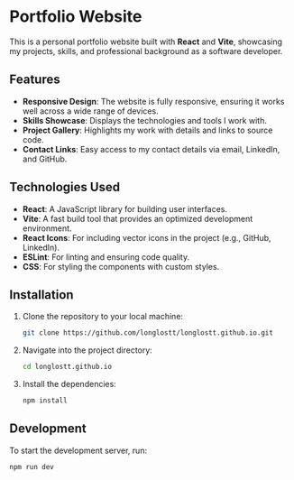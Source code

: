 # Portfolio Website

This is a personal portfolio website built with **React** and **Vite**, showcasing my projects, skills, and professional background as a software developer.

## Features

- **Responsive Design**: The website is fully responsive, ensuring it works well across a wide range of devices.
- **Skills Showcase**: Displays the technologies and tools I work with.
- **Project Gallery**: Highlights my work with details and links to source code.
- **Contact Links**: Easy access to my contact details via email, LinkedIn, and GitHub.

## Technologies Used

- **React**: A JavaScript library for building user interfaces.
- **Vite**: A fast build tool that provides an optimized development environment.
- **React Icons**: For including vector icons in the project (e.g., GitHub, LinkedIn).
- **ESLint**: For linting and ensuring code quality.
- **CSS**: For styling the components with custom styles.

## Installation

1. Clone the repository to your local machine:
    ```bash
    git clone https://github.com/longlostt/longlostt.github.io.git
    ```

2. Navigate into the project directory:
    ```bash
    cd longlostt.github.io
    ```

3. Install the dependencies:
    ```bash
    npm install
    ```

## Development

To start the development server, run:
```bash
npm run dev
